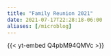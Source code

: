 ```yaml
---
title: "Family Reunion 2021"
date: 2021-07-17T22:28:18-06:00
aliases: [/microblog]
---
```

{{< yt-embed Q4pbM94QMVc >}}

